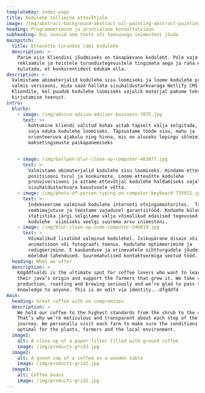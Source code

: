 ```yaml
---
templateKey: index-page
title: Kodulehe tellimine ettevõtjale
image: /img/abstract-background-abstract-oil-painting-abstract-painting-1629236.jpg
heading: Programeerimine ja arvutialane konsultatsioon
subheading: Kui soovid oma toote või teenusega inimesteni jõuda
mainpitch:
  title: Ettevõtte turundus läbi kodulehe
  description: >-
    Parim viis kliendini jõudmiseks on tänapäevane koduleht. Pole vaja
    reklaamile ja teistele turundustegevustele tingimata aega ja raha enam
    kulutada, et konkurentidest edukam olla.
description: >-
  Valmistame abimaterjalid kodulehe sisu loomiseks ja loome kodulehe proovi ja
  valmis versiooni, mida saad hallata sisuhaldustarkvaraga Netlify CMS.
  Kliendile, kel puudub kodulehe loomiseks vajalik materjal pakume teksti
  kirjutamise teenust.
intro:
  blurbs:
    - image: /img/advice-advise-advisor-business-7075.jpg
      text: >+
        Kohtumine kliendi valitud kohas aitab täpselt välja selgitada, mida on
        vaja eduka kodulehe loomiseks. Täpsustame tööde sisu, mahu ja
        orienteeruva ajakulu ning hinna, mis on aluseks lepingu sõlmimiseks ja
        maksetingimuste paikapanemiseks


    - image: /img/ballpen-blur-close-up-computer-461077.jpg
      text: >-
        Valmistame abimaterjalid kodulehe sisu loomiseks. Hindame ettevõtte
        positsiooni turul ja konkurente. Loome ettevõtte kodulehe
        prooviversiooni ja aitame ettevõtjal kodulehe haldamiseks vajaliku
        sisuhaldustarkvara kasutusele võtta.
    - image: /img/photo-of-person-typing-on-computer-keyboard-735911.jpg
      text: >-
        Indekseerime valminud kodulehe interneti otsingumootorites.  Tagame
        veebimajutuse ja teostame vajadusel garantiitööd. Koduehe külastatavuse
        statistika järgi selgitame välja võimalikud edasised tegevused ettevõtte
        kodulehe  viimiseks veelgi suurema arvu inimesteni.
    - image: /img/blur-close-up-code-computer-546819.jpg
      text: >
        Võimalikud lisatööd valminud kodulehel. Isikupärane disain või
        animatsioon või fotograafi teenus. Kodulehe optimeerimine ja
        redigeerimine. E kaubanduse ja erinevatele sihtturgudele jõudmiseks
        mõeldud lahendused. Suuremahulised kontaktvormiga seotud tööd.
  heading: What we offer
  description: >
    Kdgddfvaldi is the ultimate spot for coffee lovers who want to learn about
    their java’s origin and support the farmers that grew it. We take coffee
    production, roasting and brewing seriously and we’re glad to pass that
    knowledge to anyone. This is an edit via identity...dfgddfd
main:
  heading: Great coffee with no compromises
  description: >
    We hold our coffee to the highest standards from the shrub to the cup.
    That’s why we’re meticulous and transparent about each step of the coffee’s
    journey. We personally visit each farm to make sure the conditions are
    optimal for the plants, farmers and the local environment.
  image1:
    alt: A close-up of a paper filter filled with ground coffee
    image: /img/products-grid3.jpg
  image2:
    alt: A green cup of a coffee on a wooden table
    image: /img/products-grid2.jpg
  image3:
    alt: Coffee beans
    image: /img/products-grid1.jpg
---
```


